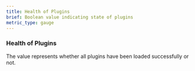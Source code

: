 ```yaml
---
title: Health of Plugins
brief: Boolean value indicating state of plugins
metric_type: gauge
---
```

### Health of Plugins
The value represents whether all plugins have been loaded successfully or not.
